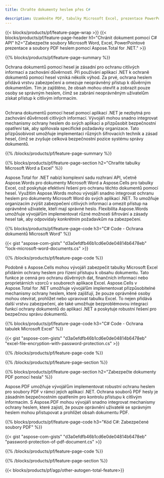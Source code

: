```yaml
---
title: Chraňte dokumenty heslem přes C# 

description: Uzamkněte PDF, tabulky Microsoft Excel, prezentace PowerPoint a dokumenty Word hesly prostřednictvím vaší aplikace C#. Snadno aplikujte ochranu heslem.
---
```


{{< blocks/products/pf/feature-page-wrap >}}
{{< blocks/products/pf/feature-page-header h1="Chránit dokument pomocí C# API" h2="Zabezpečte soubory Microsoft Word, Excel, PowerPointové prezentace a soubory PDF heslem pomocí Aspose.Total for .NET." >}}

{{% blocks/products/pf/feature-page-summary %}}

Ochrana dokumentů pomocí hesel je zásadní pro ochranu citlivých informací a zachování důvěrnosti. Při používání aplikací .NET k ochraně dokumentů pomocí hesel vzniká několik výhod. Za prvé, ochrana heslem přidává vrstvu zabezpečení a omezuje neoprávněný přístup k důvěrným dokumentům. Tím je zajištěno, že obsah mohou otevřít a zobrazit pouze osoby se správným heslem, čímž se zabrání neoprávněným uživatelům získat přístup k citlivým informacím. <br /><br />

Ochrana dokumentů pomocí hesel pomocí aplikací .NET je nezbytná pro zachování důvěrnosti citlivých informací. Vývojáři mohou snadno integrovat mechanismy ochrany heslem do svých aplikací a přizpůsobit bezpečnostní opatření tak, aby splňovala specifické požadavky organizace. Tato přizpůsobivost umožňuje implementaci různých šifrovacích technik a zásad hesel, čímž se zvyšuje celková bezpečnostní pozice systému správy dokumentů.

{{% /blocks/products/pf/feature-page-summary  %}}


{{% blocks/products/pf/feature-page-section  h2="Chraňte tabulky Microsoft Word a Excel" %}}

Aspose.Total for .NET nabízí komplexní sadu rozhraní API, včetně Aspose.Words pro dokumenty Microsoft Word a Aspose.Cells pro tabulky Excel, což poskytuje efektivní řešení pro ochranu těchto dokumentů pomocí hesel. Využitím Aspose.Words mohou vývojáři snadno integrovat ochranu heslem pro dokumenty Microsoft Word do svých aplikací .NET. To umožňuje organizacím zvýšit zabezpečení citlivých informací a omezit přístup na oprávněné uživatele, kteří mají správné heslo. Flexibilita Aspose.Words umožňuje vývojářům implementovat různé možnosti šifrování a zásady hesel tak, aby odpovídaly konkrétním požadavkům na zabezpečení. <br />

{{% blocks/products/pf/feature-page-code h3="C# Code - Ochrana dokumentů Microsoft Word" %}}

{{< gist "aspose-com-gists" "d3a0efdfb46b1cd6e0de04814b6478eb" "lock-microsoft-word-documents.cs" >}}

{{% /blocks/products/pf/feature-page-code  %}}

Podobně s Aspose.Cells mohou vývojáři zabezpečit tabulky Microsoft Excel přidáním ochrany heslem pro řízení přístupu k obsahu dokumentu. Tato funkce je cenná pro ochranu důvěrných dat, finančních informací nebo proprietárních vzorců v souborech aplikace Excel. Aspose.Cells v Aspose.Total for .NET umožňuje vývojářům implementovat přizpůsobitelné mechanismy ochrany heslem, které zajišťují, že pouze oprávněné osoby mohou otevírat, prohlížet nebo upravovat tabulku Excel. To nejen přidává další vrstvu zabezpečení, ale také umožňuje bezproblémovou integraci funkcí ochrany dokumentů do aplikací .NET a poskytuje robustní řešení pro bezpečnou správu dokumentů.

{{% blocks/products/pf/feature-page-code h3="C# Code - Ochrana tabulek Microsoft Excel" %}}

{{< gist "aspose-com-gists" "d3a0efdfb46b1cd6e0de04814b6478eb" "excel-file-encryption-with-password-protection.cs" >}}

{{% /blocks/products/pf/feature-page-code  %}}

{{% /blocks/products/pf/feature-page-section %}}

{{% blocks/products/pf/feature-page-section  h2="Zabezpečte dokumenty PDF pomocí hesla" %}}

Aspose.PDF umožňuje vývojářům implementovat robustní ochranu heslem pro soubory PDF v rámci jejich aplikací .NET. Ochrana souborů PDF hesly je zásadním bezpečnostním opatřením pro kontrolu přístupu k citlivým informacím. S Aspose.PDF mohou vývojáři snadno integrovat mechanismy ochrany heslem, které zajistí, že pouze oprávnění uživatelé se správným heslem mohou přistupovat a prohlížet obsah dokumentu PDF. <br />

{{% blocks/products/pf/feature-page-code h3="Kód C#: Zabezpečené soubory PDF" %}}

{{< gist "aspose-com-gists" "d3a0efdfb46b1cd6e0de04814b6478eb" "password-protection-of-pdf-document.cs" >}}

{{% /blocks/products/pf/feature-page-code  %}}

{{% /blocks/products/pf/feature-page-section %}}

{{< blocks/products/pf/agp/other-autogen-total-feature>}}